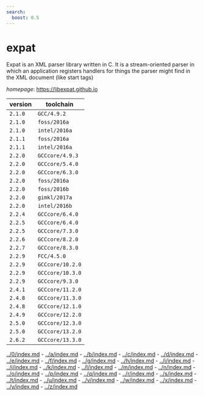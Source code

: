 ```yaml
---
search:
  boost: 0.5
---
```

# expat

Expat is an XML parser library written in C. It is a stream-oriented parser in which an application  registers handlers for things the parser might find in the XML document (like start tags)

*homepage*: <https://libexpat.github.io>

version | toolchain
--------|----------
``2.1.0`` | ``GCC/4.9.2``
``2.1.0`` | ``foss/2016a``
``2.1.0`` | ``intel/2016a``
``2.1.1`` | ``foss/2016a``
``2.1.1`` | ``intel/2016a``
``2.2.0`` | ``GCCcore/4.9.3``
``2.2.0`` | ``GCCcore/5.4.0``
``2.2.0`` | ``GCCcore/6.3.0``
``2.2.0`` | ``foss/2016a``
``2.2.0`` | ``foss/2016b``
``2.2.0`` | ``gimkl/2017a``
``2.2.0`` | ``intel/2016b``
``2.2.4`` | ``GCCcore/6.4.0``
``2.2.5`` | ``GCCcore/6.4.0``
``2.2.5`` | ``GCCcore/7.3.0``
``2.2.6`` | ``GCCcore/8.2.0``
``2.2.7`` | ``GCCcore/8.3.0``
``2.2.9`` | ``FCC/4.5.0``
``2.2.9`` | ``GCCcore/10.2.0``
``2.2.9`` | ``GCCcore/10.3.0``
``2.2.9`` | ``GCCcore/9.3.0``
``2.4.1`` | ``GCCcore/11.2.0``
``2.4.8`` | ``GCCcore/11.3.0``
``2.4.8`` | ``GCCcore/12.1.0``
``2.4.9`` | ``GCCcore/12.2.0``
``2.5.0`` | ``GCCcore/12.3.0``
``2.5.0`` | ``GCCcore/13.2.0``
``2.6.2`` | ``GCCcore/13.3.0``

[../0/index.md](0) - [../a/index.md](a) - [../b/index.md](b) - [../c/index.md](c) - [../d/index.md](d) - [../e/index.md](e) - [../f/index.md](f) - [../g/index.md](g) - [../h/index.md](h) - [../i/index.md](i) - [../j/index.md](j) - [../k/index.md](k) - [../l/index.md](l) - [../m/index.md](m) - [../n/index.md](n) - [../o/index.md](o) - [../p/index.md](p) - [../q/index.md](q) - [../r/index.md](r) - [../s/index.md](s) - [../t/index.md](t) - [../u/index.md](u) - [../v/index.md](v) - [../w/index.md](w) - [../x/index.md](x) - [../y/index.md](y) - [../z/index.md](z)

